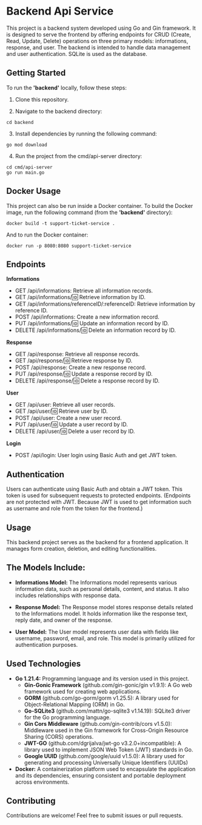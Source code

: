 # Backend Api Service

This project is a backend system developed using Go and Gin framework. It is designed to serve the frontend by offering endpoints for CRUD (Create, Read, Update, Delete) operations on three primary models: informations, response, and user. The backend is intended to handle data management and user authentication. SQLite is used as the database.

## Getting Started

To run the **'backend'** locally, follow these steps:

1. Clone this repository.

2. Navigate to the backend directory:
```
cd backend
```

3. Install dependencies by running the following command:
```
go mod download
```

4. Run the project from the cmd/api-server directory:
```
cd cmd/api-server
go run main.go
```

## Docker Usage

This project can also be run inside a Docker container. To build the Docker image, run the following command (from the **'backend'** directory):

```
docker build -t support-ticket-service .
```

And to run the Docker container:

```
docker run -p 8080:8080 support-ticket-service
```

## Endpoints

**Informations**
- GET /api/informations: Retrieve all information records.
- GET /api/informations/:id: Retrieve information by ID.
- GET /api/informations/referenceID/:referenceID: Retrieve information by reference ID.
- POST /api/informations: Create a new information record.
- PUT /api/informations/:id: Update an information record by ID.
- DELETE /api/informations/:id: Delete an information record by ID.

**Response**
- GET /api/response: Retrieve all response records.
- GET /api/response/:id: Retrieve response by ID.
- POST /api/response: Create a new response record.
- PUT /api/response/:id: Update a response record by ID.
- DELETE /api/response/:id: Delete a response record by ID.

**User**
- GET /api/user: Retrieve all user records.
- GET /api/user/:id: Retrieve user by ID.
- POST /api/user: Create a new user record.
- PUT /api/user/:id: Update a user record by ID.
- DELETE /api/user/:id: Delete a user record by ID.

**Login**
- POST /api/login: User login using Basic Auth and get JWT token.

## Authentication

Users can authenticate using Basic Auth and obtain a JWT token. This token is used for subsequent requests to protected endpoints. (Endpoints are not protected with JWT. Because JWT is used to get information such as username and role from the token for the frontend.)

## Usage

This backend project serves as the backend for a frontend application. It manages form creation, deletion, and editing functionalities.

## The Models Include:

- **Informations Model:** The Informations model represents various information data, such as personal details, content, and status. It also includes relationships with response data.

- **Response Model:** The Response model stores response details related to the Informations model. It holds information like the response text, reply date, and owner of the response.

- **User Model:** The User model represents user data with fields like username, password, email, and role. This model is primarily utilized for authentication purposes.

## Used Technologies

- **Go 1.21.4:** Programming language and its version used in this project.
    - **Gin-Gonic Framework** (github.com/gin-gonic/gin v1.9.1): A Go web framework used for creating web applications.
    - **GORM** (github.com/go-gorm/gorm v1.25.5): A library used for Object-Relational Mapping (ORM) in Go.
    - **Go-SQLite3** (github.com/mattn/go-sqlite3 v1.14.19): SQLite3 driver for the Go programming language.
    - **Gin Cors Middleware** (github.com/gin-contrib/cors v1.5.0): Middleware used in the Gin framework for Cross-Origin Resource Sharing (CORS) operations.
    - **JWT-GO** (github.com/dgrijalva/jwt-go v3.2.0+incompatible): A library used to implement JSON Web Token (JWT) standards in Go.
    - **Google UUID** (github.com/google/uuid v1.5.0): A library used for generating and processing Universally Unique Identifiers (UUIDs)
- **Docker:** A containerization platform used to encapsulate the application and its dependencies, ensuring consistent and portable deployment across environments.

## Contributing

Contributions are welcome! Feel free to submit issues or pull requests.